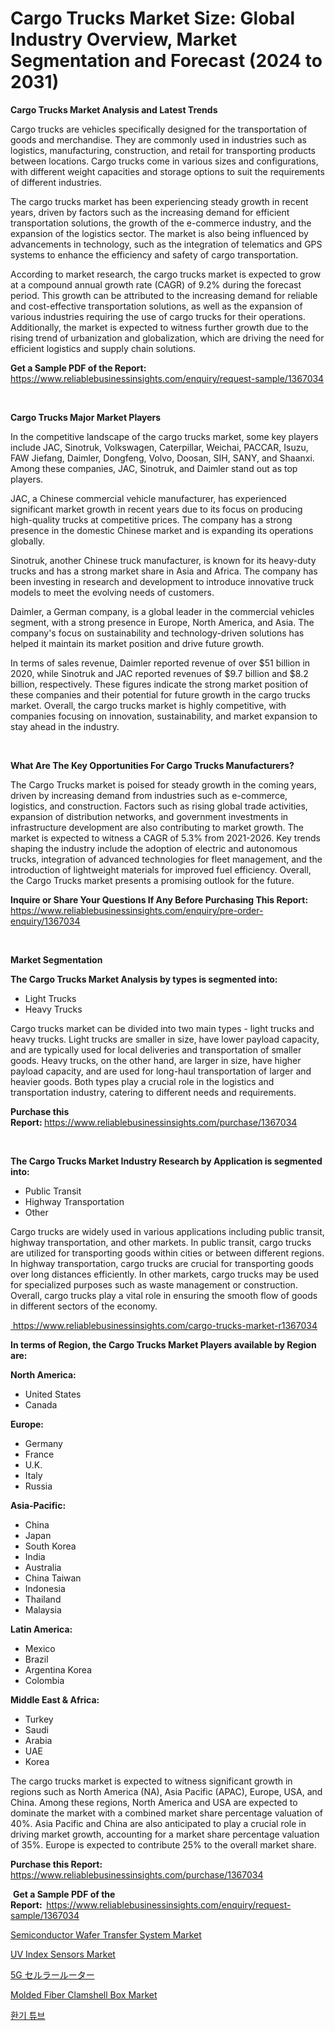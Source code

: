 <p><h1>Cargo Trucks Market Size: Global Industry Overview, Market Segmentation and Forecast (2024 to 2031)</h1></p><p><strong>Cargo Trucks Market Analysis and Latest Trends</strong></p>
<p><p>Cargo trucks are vehicles specifically designed for the transportation of goods and merchandise. They are commonly used in industries such as logistics, manufacturing, construction, and retail for transporting products between locations. Cargo trucks come in various sizes and configurations, with different weight capacities and storage options to suit the requirements of different industries.</p><p>The cargo trucks market has been experiencing steady growth in recent years, driven by factors such as the increasing demand for efficient transportation solutions, the growth of the e-commerce industry, and the expansion of the logistics sector. The market is also being influenced by advancements in technology, such as the integration of telematics and GPS systems to enhance the efficiency and safety of cargo transportation.</p><p>According to market research, the cargo trucks market is expected to grow at a compound annual growth rate (CAGR) of 9.2% during the forecast period. This growth can be attributed to the increasing demand for reliable and cost-effective transportation solutions, as well as the expansion of various industries requiring the use of cargo trucks for their operations. Additionally, the market is expected to witness further growth due to the rising trend of urbanization and globalization, which are driving the need for efficient logistics and supply chain solutions.</p></p>
<p><strong>Get a Sample PDF of the Report:&nbsp;</strong> <a href="https://www.reliablebusinessinsights.com/enquiry/request-sample/1367034">https://www.reliablebusinessinsights.com/enquiry/request-sample/1367034</a></p>
<p>&nbsp;</p>
<p><strong>Cargo Trucks Major Market Players</strong></p>
<p><p>In the competitive landscape of the cargo trucks market, some key players include JAC, Sinotruk, Volkswagen, Caterpillar, Weichai, PACCAR, Isuzu, FAW Jiefang, Daimler, Dongfeng, Volvo, Doosan, SIH, SANY, and Shaanxi. Among these companies, JAC, Sinotruk, and Daimler stand out as top players.</p><p>JAC, a Chinese commercial vehicle manufacturer, has experienced significant market growth in recent years due to its focus on producing high-quality trucks at competitive prices. The company has a strong presence in the domestic Chinese market and is expanding its operations globally.</p><p>Sinotruk, another Chinese truck manufacturer, is known for its heavy-duty trucks and has a strong market share in Asia and Africa. The company has been investing in research and development to introduce innovative truck models to meet the evolving needs of customers.</p><p>Daimler, a German company, is a global leader in the commercial vehicles segment, with a strong presence in Europe, North America, and Asia. The company's focus on sustainability and technology-driven solutions has helped it maintain its market position and drive future growth.</p><p>In terms of sales revenue, Daimler reported revenue of over $51 billion in 2020, while Sinotruk and JAC reported revenues of $9.7 billion and $8.2 billion, respectively. These figures indicate the strong market position of these companies and their potential for future growth in the cargo trucks market. Overall, the cargo trucks market is highly competitive, with companies focusing on innovation, sustainability, and market expansion to stay ahead in the industry.</p></p>
<p>&nbsp;</p>
<p><strong>What Are The Key Opportunities For Cargo Trucks Manufacturers?</strong></p>
<p><p>The Cargo Trucks market is poised for steady growth in the coming years, driven by increasing demand from industries such as e-commerce, logistics, and construction. Factors such as rising global trade activities, expansion of distribution networks, and government investments in infrastructure development are also contributing to market growth. The market is expected to witness a CAGR of 5.3% from 2021-2026. Key trends shaping the industry include the adoption of electric and autonomous trucks, integration of advanced technologies for fleet management, and the introduction of lightweight materials for improved fuel efficiency. Overall, the Cargo Trucks market presents a promising outlook for the future.</p></p>
<p><strong>Inquire or Share Your Questions If Any Before Purchasing This Report:</strong> <a href="https://www.reliablebusinessinsights.com/enquiry/pre-order-enquiry/1367034">https://www.reliablebusinessinsights.com/enquiry/pre-order-enquiry/1367034</a></p>
<p>&nbsp;</p>
<p><strong>Market Segmentation</strong></p>
<p><strong>The Cargo Trucks Market Analysis by types is segmented into:</strong></p>
<p><ul><li>Light Trucks</li><li>Heavy Trucks</li></ul></p>
<p><p>Cargo trucks market can be divided into two main types - light trucks and heavy trucks. Light trucks are smaller in size, have lower payload capacity, and are typically used for local deliveries and transportation of smaller goods. Heavy trucks, on the other hand, are larger in size, have higher payload capacity, and are used for long-haul transportation of larger and heavier goods. Both types play a crucial role in the logistics and transportation industry, catering to different needs and requirements.</p></p>
<p><strong>Purchase this Report:&nbsp;</strong><a href="https://www.reliablebusinessinsights.com/purchase/1367034">https://www.reliablebusinessinsights.com/purchase/1367034</a></p>
<p>&nbsp;</p>
<p><strong>The Cargo Trucks Market Industry Research by Application is segmented into:</strong></p>
<p><ul><li>Public Transit</li><li>Highway Transportation</li><li>Other</li></ul></p>
<p><p>Cargo trucks are widely used in various applications including public transit, highway transportation, and other markets. In public transit, cargo trucks are utilized for transporting goods within cities or between different regions. In highway transportation, cargo trucks are crucial for transporting goods over long distances efficiently. In other markets, cargo trucks may be used for specialized purposes such as waste management or construction. Overall, cargo trucks play a vital role in ensuring the smooth flow of goods in different sectors of the economy.</p></p>
<p><a href="https://www.reliablebusinessinsights.com/cargo-trucks-market-r1367034">&nbsp;https://www.reliablebusinessinsights.com/cargo-trucks-market-r1367034</a></p>
<p><strong>In terms of Region, the Cargo Trucks Market Players available by Region are:</strong></p>
<p>
    <p> <strong> North America: </strong>
        <ul>
            <li>United States</li>
            <li>Canada</li>
        </ul>
        </p> 
    <p> <strong> Europe: </strong>
        <ul>
            <li>Germany</li>
            <li>France</li>
            <li>U.K.</li>
            <li>Italy</li>
            <li>Russia</li>
        </ul>
        </p> 
    <p> <strong> Asia-Pacific: </strong>
        <ul>
            <li>China</li>
            <li>Japan</li>
            <li>South Korea</li>
            <li>India</li>
            <li>Australia</li>
            <li>China Taiwan</li>
            <li>Indonesia</li>
            <li>Thailand</li>
            <li>Malaysia</li>
        </ul>
        </p> 
    <p> <strong> Latin America: </strong>
        <ul>
            <li>Mexico</li>
            <li>Brazil</li>
            <li>Argentina Korea</li>
            <li>Colombia</li>
        </ul>
        </p> 
    <p> <strong> Middle East & Africa: </strong>
        <ul>
            <li>Turkey</li>
            <li>Saudi</li>
            <li>Arabia</li>
            <li>UAE</li>
            <li>Korea</li>
        </ul>
    </p>
    </p>
<p><p>The cargo trucks market is expected to witness significant growth in regions such as North America (NA), Asia Pacific (APAC), Europe, USA, and China. Among these regions, North America and USA are expected to dominate the market with a combined market share percentage valuation of 40%. Asia Pacific and China are also anticipated to play a crucial role in driving market growth, accounting for a market share percentage valuation of 35%. Europe is expected to contribute 25% to the overall market share.</p></p>
<p><strong>Purchase this Report: </strong><a href="https://www.reliablebusinessinsights.com/purchase/1367034">https://www.reliablebusinessinsights.com/purchase/1367034</a></p>
<p>&nbsp;<strong>Get a Sample PDF of the Report:&nbsp;&nbsp;</strong><a href="https://www.reliablebusinessinsights.com/enquiry/request-sample/1367034">https://www.reliablebusinessinsights.com/enquiry/request-sample/1367034</a></p>
<p><strong></strong></p>
<p><p><a href="https://www.linkedin.com/pulse/global-semiconductor-wafer-transfer-system-market-trends-insights-khcnc">Semiconductor Wafer Transfer System Market</a></p><p><a href="https://www.linkedin.com/pulse/uv-index-sensors-market-forecast-global-trends-analysis-from-wcbdc">UV Index Sensors Market</a></p><p><a href="https://medium.com/@byroalenzuela76845/5g%E3%82%BB%E3%83%AB%E3%83%A9%E3%83%BC%E3%83%AB%E3%83%BC%E3%82%BF%E3%83%BC%E5%B8%82%E5%A0%B4%E3%81%AE%E3%82%B5%E3%82%A4%E3%82%BA-cagr-%E3%83%88%E3%83%AC%E3%83%B3%E3%83%892024-2030-3d762cbe58d2">5G セルラールーター</a></p><p><a href="https://github.com/abdelrhmankishk22/Market-Research-Report-List-5/blob/main/molded-fiber-clamshell-box-market.md">Molded Fiber Clamshell Box Market</a></p><p><a href="https://medium.com/@josefarice/%ED%99%98%EA%B8%B0%EA%B4%80-%EC%8B%9C%EC%9E%A5-%EC%9C%A0%ED%98%95-%EC%9D%91%EC%9A%A9-%EB%B0%8F-%EC%A7%80%EB%A6%AC%EC%97%90-%EB%8C%80%ED%95%9C-%ED%8F%AC%EA%B4%84%EC%A0%81%EC%9D%B8-%ED%8F%89%EA%B0%80-9555dc013d9e">환기 튜브</a></p></p>